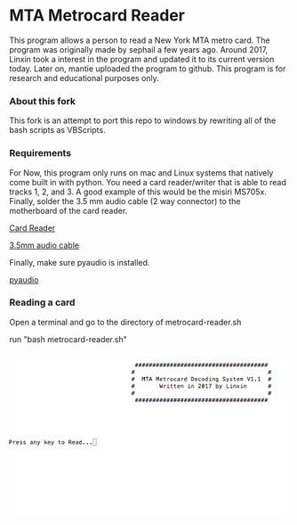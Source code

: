 # MTA Metrocard Reader

This program allows a person to read a New York MTA metro card. The program was originally made by sephail a few years ago. Around 2017, Linxin took a interest in the program and updated it to its current version today.  Later on, mantie uploaded the program to github. This program is for research and educational purposes only.

### About this fork
This fork is an attempt to port this repo to windows by rewriting all of the bash scripts as VBScripts.


### Requirements 

For Now, this program only runs on mac and Linux systems that natively come built in with python. 
You need a card reader/writer that is able to read tracks 1, 2, and 3.  A good example of this would be the misiri MS705x.  Finally, solder the 3.5 mm audio cable (2 way connector) to the motherboard of the card reader.

<a href="https://www.amazon.com/Misiri-MSR705X-Magnetic-Reader-Encoder/dp/B06X91X37T">Card Reader</a>

<a href="https://www.amazon.com/AmazonBasics-3-5mm-Stereo-Audio-Cable/dp/B00NO73MUQ/ref=sr_1_5?ie=UTF8&qid=1503807307&sr=8-5&keywords=3.5mm+audio+cableT">3.5mm audio cable</a> 

Finally, make sure pyaudio is installed. 

<a href="https://people.csail.mit.edu/hubert/pyaudio/">pyaudio</a>

### Reading a card

Open a terminal and go to the directory of metrocard-reader.sh

run "bash metrocard-reader.sh"

![Alt Text](https://github.com/MantieReid/MTA-metrocard-reader/blob/master/gif.gif)
